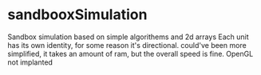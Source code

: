 # sandbooxSimulation
Sandbox simulation based on simple algorithems and 2d arrays
Each unit has its own identity, for some reason it's directional.
could've been more simplified, it takes an amount of ram, but the overall speed is fine.
OpenGL not implanted

